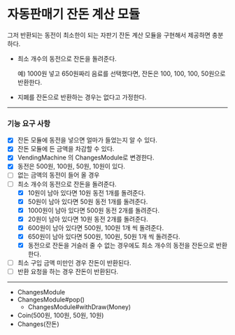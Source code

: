 # 자동판매기 잔돈 계산 모듈

그저 반환되는 동전이 최소한이 되는 자판기 잔돈 계산 모듈을 구현해서 제공하면 충분하다.

- 최소 개수의 동전으로 잔돈을 돌려준다.

  예) 1000원 넣고 650원짜리 음료를 선택했다면, 잔돈은 100, 100, 100, 50원으로 반환한다.

- 지폐를 잔돈으로 반환하는 경우는 없다고 가정한다.

--- 

### 기능 요구 사항

- [X] 잔돈 모듈에 동전을 넣으면 얼마가 들었는지 알 수 있다.
- [X] 잔돈 모듈에 든 금액을 차감할 수 있다.
- [X] VendingMachine 의 ChangesModule로 변경한다.
- [X] 동전은 500원, 100원, 50원, 10원이 있다.
- [ ] 없는 금액의 동전이 들어 올 경우
- [ ] 최소 개수의 동전으로 잔돈을 돌려준다.
    - [X] 10원이 남아 있다면 10원 동전 1개를 돌려준다.
    - [X] 50원이 남아 있다면 50원 동전 1개를 돌려준다.
    - [X] 1000원이 남아 있다면 500원 동전 2개를 돌려준다.
    - [X] 20원이 남아 있다면 10원 동전 2개를 돌려준다.
    - [X] 600원이 남아 있다면 500원, 100원 1개 씩 돌려준다.
    - [X] 650원이 남아 있다면 500원, 100원, 50원 1개 씩 돌려준다.
    - [X] 동전으로 잔돈을 거슬러 줄 수 없는 경우에도 최소 개수의 동전을 잔돈으로 반환한다.
- [ ] 최소 구입 금액 미만인 경우 잔돈이 반환된다.
- [ ] 반환 요청을 하는 경우 잔돈이 반환된다.

---

- ChangesModule
- ChangesModule#pop()
    - ChangesModule#withDraw(Money)
- Coin(500원, 100원, 50원, 10원)
- Changes(잔돈)
